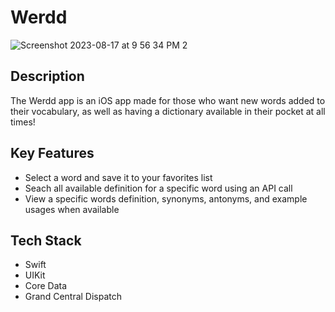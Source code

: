 # Werdd
![Screenshot 2023-08-17 at 9 56 34 PM 2](https://github.com/Ronin619/Werdd/assets/78436957/6a3d1196-d2bd-4a48-8c69-279726dfd03a)
<div>
  <h2>Description</h2>
  <p>
  The Werdd app is an iOS app made for those who want new words added to their vocabulary, as well as having a dictionary available in their pocket at all times!
  </p>
</div>
<div>
  <h2>Key Features</h2>
  <ul>
    <li>Select a word and save it to your favorites list</li>
    <li>Seach all available definition for a specific word using an API call</li>
    <li>View a specific words definition, synonyms, antonyms, and example usages when available</li>
  </ul>
</div>
<div>
  <h2>Tech Stack</h2>
  <ul>
    <li>Swift</li>
    <li>UIKit</li>
    <li>Core Data</li>
    <li>Grand Central Dispatch</li>
  </ul>
</div>
